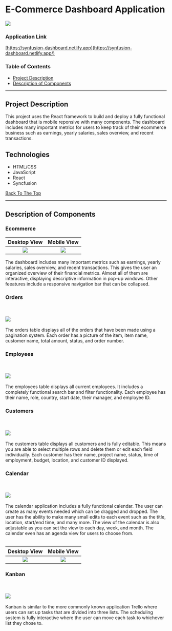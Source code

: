  # E-Commerce Dashboard Application
 
 ![](Project%20Images/picture1.JPG)

### Application Link

[https://synfusion-dashboard.netlify.app](https://synfusion-dashboard.netlify.app/)

### Table of Contents

- [Project Description](#project-description)
- [Description of Components](#description-of-components)

---

## Project Description

This project uses the React framework to build and deploy a fully functional dashboard that is mobile reponsive with many components. The dashboard includes many important metrics for users to keep track of their ecommerce business such as earnings, yearly salaries, sales overview, and recent transactions. 

## Technologies

- HTML/CSS
- JavaScript
- React
- Syncfusion 

[Back To The Top](#e-commerce-application)

---

## Description of Components

### Ecommerce


Desktop View            |  Mobile View
:-------------------------:|:-------------------------:
![](Project%20Images/picture1.JPG) |  ![](Project%20Images/picture9.PNG)


The dashboard includes many important metrics such as earnings, yearly salaries, sales overview, and recent transactions. This gives the user an organized overview of their financial metrics. Almost all of them are interactive, displaying descriptive information in pop-up windows. Other feeatures include a responsive navigation bar that can be collapsed.  

### Orders

<br/><br/>
![](Project%20Images/picture2.JPG)
<br/><br/>
The orders table displays all of the orders that have been made using a pagination system. Each order has a picture of the item, item name, customer name, total amount, status, and order number.

### Employees

<br/><br/>
![](Project%20Images/picture3.JPG)
<br/><br/>
The employees table displays all current employees. It includes a completely functional search bar and filter functionality. Each employee has their name, role, country, start date, their manager, and employee ID. 

### Customers

<br/><br/>
![](Project%20Images/picture4.JPG)
<br/><br/>
The customers table displays all customers and is fully editable. This means you are able to select multiple rows and delete them or edit each field individually. Each customer has their name, project name, status, time of employment, budget, location, and customer ID displayed.

### Calendar

<br/><br/>
![](Project%20Images/picture5.JPG)
<br/><br/>
The calendar application includes a fully functional calendar. The user can create as many events needed which can be dragged and dropped. The user has the ability to make many small edits to each event such as the title, location, start/end time, and many more. The view of the calendar is also adjustable as you can set the view to each day, week, and month. The calendar even has an agenda view for users to choose from.
<br/><br/>

Desktop View            |  Mobile View
:-------------------------:|:-------------------------:
![](Project%20Images/picture6.JPG) |  ![](Project%20Images/picture7.PNG)

### Kanban

<br/><br/>
![](Project%20Images/picture8.JPG)
<br/><br/>
Kanban is similar to the more commonly known application Trello where users can set up tasks that are divided into three lists. The scheduling system is fully interactive where the user can move each task to whichever list they chose to.

